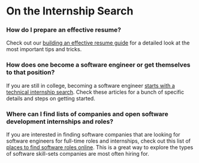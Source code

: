 # On the Internship Search

### How do I prepare an effective resume?

Check out our [building an effective resume guide](../../internship-search/student-resume-guide.md) for a detailed look at the most important tips and tricks.

### How does one become a software engineer or get themselves to that position?

If you are still in college, becoming a software engineer [starts with a technical internship search](https://medium.com/@seaon/3-step-guide-to-nail-your-internship-search-82ed58f7f6a). Check these articles for a bunch of specific details and steps on getting started.

### Where can I find lists of companies and open software development internships and roles?

If you are interested in finding software companies that are looking for software engineers for full-time roles and internships, check out this list of [places to find software roles online](../../internship-search/finding-roles.md). This is a great way to explore the types of software skill-sets companies are most often hiring for.

